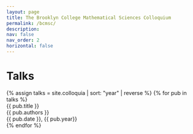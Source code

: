 ```yaml
---
layout: page
title: The Brooklyn College Mathematical Sciences Colloquium
permalink: /bcmsc/
description: 
nav: false
nav_order: 2
horizontal: false
---
```

<!-- pages/bcmsc.md -->

<h1 class="mt-4">Talks</h1>
{% assign talks = site.colloquia | sort: "year" | reverse %}
{% for pub in talks %}
<div class="pubitem">
  <div class="pubtitle">{{ pub.title }}</div>
  <div class="pubauthors">{{ pub.authors }}</div>
  <div class="pubinfo">{{ pub.date }}, {{ pub.year}}</div>
</div>
{% endfor %}

